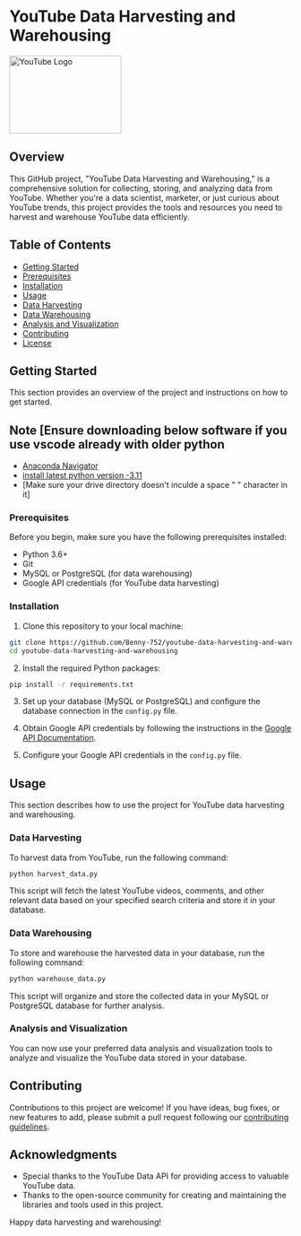 # YouTube Data Harvesting and Warehousing


<img src="https://upload.wikimedia.org/wikipedia/commons/e/ef/Youtube_logo.png" alt="YouTube Logo" width="200" height="139">



## Overview

This GitHub project, "YouTube Data Harvesting and Warehousing," is a comprehensive solution for collecting, storing, and analyzing data from YouTube. Whether you're a data scientist, marketer, or just curious about YouTube trends, this project provides the tools and resources you need to harvest and warehouse YouTube data efficiently.

## Table of Contents

- [Getting Started](#getting-started)
- [Prerequisites](#prerequisites)
- [Installation](#installation)
- [Usage](#usage)
- [Data Harvesting](#data-harvesting)
- [Data Warehousing](#data-warehousing)
- [Analysis and Visualization](#analysis-and-visualization)
- [Contributing](#contributing)
- [License](#license)

## Getting Started

This section provides an overview of the project and instructions on how to get started.

## Note [Ensure downloading below software if you use vscode already with older python

- [Anaconda Navigator](https://www.anaconda.com/installation-success)
- [install latest python version -3.11](https://www.python.org/downloads/release/python-3110/)
- [Make sure your drive directory doesn't inculde a space "  " character in it]

### Prerequisites

Before you begin, make sure you have the following prerequisites installed:

- Python 3.6+
- Git
- MySQL or PostgreSQL (for data warehousing)
- Google API credentials (for YouTube data harvesting)

### Installation

1. Clone this repository to your local machine:

```bash
git clone https://github.com/Benny-752/youtube-data-harvesting-and-warehousing.git
cd youtube-data-harvesting-and-warehousing
```

2. Install the required Python packages:

```bash
pip install -r requirements.txt
```

3. Set up your database (MySQL or PostgreSQL) and configure the database connection in the `config.py` file.

4. Obtain Google API credentials by following the instructions in the [Google API Documentation](https://developers.google.com/youtube/registering_an_application).

5. Configure your Google API credentials in the `config.py` file.

## Usage

This section describes how to use the project for YouTube data harvesting and warehousing.

### Data Harvesting

To harvest data from YouTube, run the following command:

```bash
python harvest_data.py
```

This script will fetch the latest YouTube videos, comments, and other relevant data based on your specified search criteria and store it in your database.

### Data Warehousing

To store and warehouse the harvested data in your database, run the following command:

```bash
python warehouse_data.py
```

This script will organize and store the collected data in your MySQL or PostgreSQL database for further analysis.

### Analysis and Visualization

You can now use your preferred data analysis and visualization tools to analyze and visualize the YouTube data stored in your database.

## Contributing

Contributions to this project are welcome! If you have ideas, bug fixes, or new features to add, please submit a pull request following our [contributing guidelines](CONTRIBUTING.md).

## Acknowledgments

- Special thanks to the YouTube Data API for providing access to valuable YouTube data.
- Thanks to the open-source community for creating and maintaining the libraries and tools used in this project.

Happy data harvesting and warehousing!
